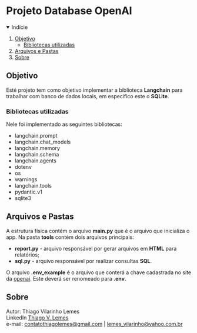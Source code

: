 # Projeto Database OpenAI

<!-- TABLE OF CONTENTS -->
<details open="open">
  <summary>Indície</summary>
  <ol>
    <li>
      <a href="#objetivo">Objetivo</a>
      <ul>
        <li><a href="#bibliotecas-utilizadas">Bibliotecas utilizadas</a></li>
      </ul>
    </li>
    <li>
      <a href="#arquivos-e-pastas">Arquivos e Pastas</a>
    </li>
    <li>
      <a href="#sobre">Sobre</a>
    </li>
  </ol>
</details>

## Objetivo

Esté projeto tem como objetivo implementar a biblioteca <b>Langchain</b> para trabalhar com banco de dados locais, em especifico este o <b>SQLite</b>.

<!-- programas-e-bibliotecas -->
### Bibliotecas utilizadas
Nele foi implementado as seguintes bibliotecas:

* langchain.prompt
* langchain.chat_models
* langchain.memory
* langchain.schema
* langchain.agents
* dotenv
* os
* warnings
* langchain.tools
* pydantic.v1
* sqlite3

<!-- arquivos-e-pastas -->
## Arquivos e Pastas

A estrutura física contém o arquivo <b>main.py</b> que é o arquivo que inicializa o app. Na pasta <b>tools</b> contém dois arquivos principais:

* <b>report.py</b> - arquivo responsável por gerar arquivos em <b>HTML</b> para relatórios;
* <b>sql.py</b> - arquivo responsável por realizar consultas <b>SQL</b>.

O arquivo <b>.env_example</b> é o arquivo que conterá a chave cadastrada no site da <a href="https://openai.com/">openai</a>. Este deverá ser renomeado para <b>.env</b>.

<!-- sobre -->
## Sobre

Autor: Thiago Vilarinho Lemes <br>
LinkedIn <a href="https://www.linkedin.com/in/thiago-v-lemes-b1232727">Thiago V. Lemes</a><br>
e-mail: contatothiagolemes@gmail.com | lemes_vilarinho@yahoo.com.br

